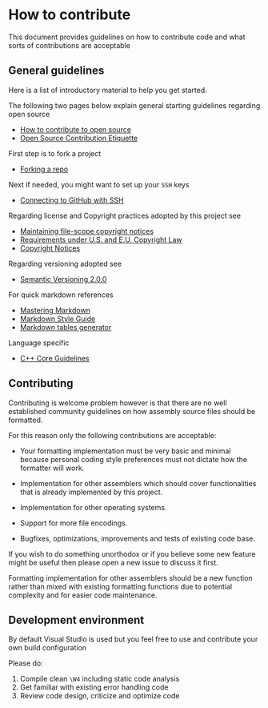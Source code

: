 
# How to contribute

This document provides guidelines on how to contribute code and what sorts of
contributions are acceptable

## General guidelines

Here is a list of introductory material to help you get started.

The following two pages below explain general starting guidelines regarding open source

- [How to contribute to open source][contribute to open source]
- [Open Source Contribution Etiquette][open source etiquette]

First step is to fork a project

- [Forking a repo][Forking a repo]

Next if needed, you might want to set up your `SSH` keys

- [Connecting to GitHub with SSH][github ssh]

Regarding license and Copyright practices adopted by this project see

- [Maintaining file-scope copyright notices][filescope copyright]
- [Requirements under U.S. and E.U. Copyright Law][copyright law]
- [Copyright Notices][copyright notices]

Regarding versioning adopted see

- [Semantic Versioning 2.0.0][semantic versioning]

For quick markdown references

- [Mastering Markdown][markdown mastering]
- [Markdown Style Guide][markdown style]
- [Markdown tables generator][markdown tables]

Language specific

- [C++ Core Guidelines][guidelines]

## Contributing

Contributing is welcome problem however is that there are no well established community guidelines
on how assembly source files should be formatted.

For this reason only the following contributions are acceptable:

- Your formatting implementation must be very basic and minimal because personal coding style
preferences must not dictate how the formatter will work.

- Implementation for other assemblers which should cover functionalities that is already
  implemented by this project.

- Implementation for other operating systems.

- Support for more file encodings.

- Bugfixes, optimizations, improvements and tests of existing code base.

If you wish to do something unorthodox or if you believe some new feature might be useful then
please open a new issue to discuss it first.

Formatting implementation for other assemblers should be a new function rather than mixed with
existing formatting functions due to potential complexity and for easier code maintenance.

## Development environment

By default Visual Studio is used but you feel free to use and contribute your own build configuration

Please do:

1. Compile clean `\W4` including static code analysis
2. Get familiar with existing error handling code
3. Review code design, criticize and optimize code

[contribute to open source]: https://opensource.guide/how-to-contribute "How to contribute to open source"
[open source etiquette]: https://tirania.org/blog/archive/2010/Dec-31.html "Open Source Contribution Etiquette"
[Forking a repo]: https://docs.github.com/en/get-started/quickstart/fork-a-repo "Forking a repo"
[github ssh]: https://docs.github.com/en/authentication/connecting-to-github-with-ssh "Connecting to GitHub with SSH"
[filescope copyright]: https://softwarefreedom.org/resources/2012/ManagingCopyrightInformation.html#maintaining-file-scope-copyright-notices "Maintaining file-scope copyright notices"
[copyright law]: http://softwarefreedom.org/resources/2007/originality-requirements.html "Requirements under U.S. and E.U. Copyright Law"
[copyright notices]: https://www.gnu.org/prep/maintain/html_node/Copyright-Notices.html "Copyright Notices"
[semantic versioning]: https://semver.org "Semantic Versioning"
[markdown mastering]: https://docs.github.com/en/get-started/writing-on-github/getting-started-with-writing-and-formatting-on-github/basic-writing-and-formatting-syntax "Visit GitHub"
[markdown style]: https://cirosantilli.com/markdown-style-guide "Visit markdown guide"
[markdown tables]: https://www.tablesgenerator.com/markdown_tables "Visit table generator site"
[guidelines]: https://github.com/isocpp/CppCoreGuidelines/blob/master/CppCoreGuidelines.md "Visit GitHub page"
